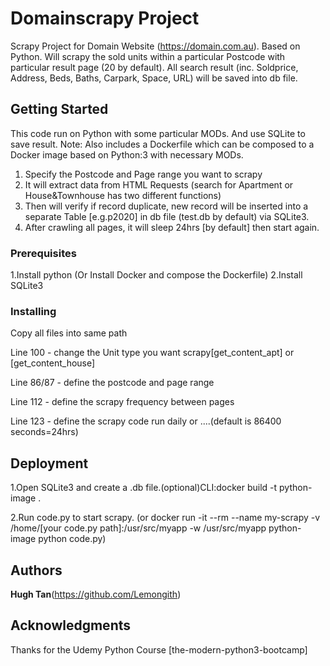 # Domainscrapy Project

Scrapy Project for Domain Website (https://domain.com.au). Based on Python. Will scrapy the sold units within a particular Postcode with particular result page (20 by default). All search result (inc. Soldprice, Address, Beds, Baths, Carpark, Space, URL) will be saved into db file. 

## Getting Started

This code run on Python with some particular MODs. And use SQLite to save result. 
Note: Also includes a Dockerfile which can be composed to a Docker image based on Python:3 with necessary MODs.

1. Specify the Postcode and Page range you want to scrapy
2. It will extract data from HTML Requests (search for Apartment or House&Townhouse has two different functions)
3. Then will verify if record duplicate, new record will be inserted into a separate Table [e.g.p2020] in db file (test.db by default) via SQLite3. 
4. After crawling all pages, it will sleep 24hrs [by default] then start again.

### Prerequisites

1.Install python (Or Install Docker and compose the Dockerfile)
2.Install SQLite3

### Installing

Copy all files into same path

Line 100 - change the Unit type you want scrapy[get_content_apt] or [get_content_house]

Line 86/87 - define the postcode and page range

Line 112 - define the scrapy frequency between pages

Line 123 - define the scrapy code run daily or ....(default is 86400 seconds=24hrs)

## Deployment

1.Open SQLite3 and create a .db file.(optional)CLI:docker build -t python-image .

2.Run code.py to start scrapy. (or docker run -it --rm --name my-scrapy -v /home/[your code.py path]:/usr/src/myapp -w /usr/src/myapp python-image python code.py)

## Authors

**Hugh Tan**(https://github.com/Lemongith)

## Acknowledgments

Thanks for the Udemy Python Course [the-modern-python3-bootcamp]
